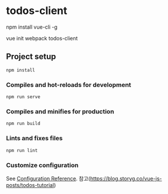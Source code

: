 # todos-client
npm install vue-cli -g

vue init webpack todos-client 

## Project setup
```
npm install
```

### Compiles and hot-reloads for development
```
npm run serve
```

### Compiles and minifies for production
```
npm run build
```

### Lints and fixes files
```
npm run lint
```

### Customize configuration
See [Configuration Reference](https://cli.vuejs.org/config/).
참고(https://blog.storyg.co/vue-js-posts/todos-tutorial)